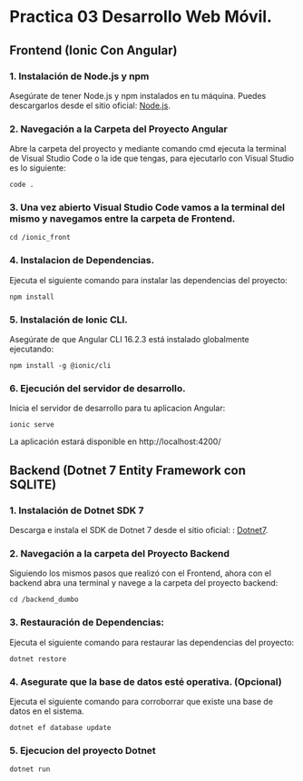 # Practica 03 Desarrollo Web Móvil.

## Frontend (Ionic Con Angular)

### 1. Instalación de Node.js y npm

Asegúrate de tener Node.js y npm instalados en tu máquina. Puedes descargarlos desde el sitio oficial: [Node.js](https://nodejs.org/).

### 2. Navegación a la Carpeta del Proyecto Angular

Abre la carpeta del proyecto y mediante comando cmd ejecuta la terminal de Visual Studio Code o la ide que tengas, para ejecutarlo con Visual Studio es lo siguiente:
```cli
code .
```

### 3. Una vez abierto Visual Studio Code vamos a la terminal del mismo y navegamos entre la carpeta de Frontend.
```cli
cd /ionic_front
```

### 4. Instalacion de Dependencias.

Ejecuta el siguiente comando para instalar las dependencias del proyecto:
```cli
npm install
```
### 5. Instalación de Ionic CLI.

Asegúrate de que Angular CLI 16.2.3 está instalado globalmente ejecutando:
```cli
npm install -g @ionic/cli
```

### 6. Ejecución del servidor de desarrollo.

Inicia el servidor de desarrollo para tu aplicacion Angular:
```cli
ionic serve
```
La aplicación estará disponible en http://localhost:4200/



## Backend (Dotnet 7 Entity Framework con SQLITE)

### 1. Instalación de Dotnet SDK 7

Descarga e instala el SDK de Dotnet 7 desde el sitio oficial: : [Dotnet7](https://dotnet.microsoft.com/es-es/download/dotnet/7.0).

### 2. Navegación a la carpeta del Proyecto Backend

Siguiendo los mismos pasos que realizó con el Frontend, ahora con el backend abra una terminal y navege a la carpeta del proyecto backend:
```cli
cd /backend_dumbo
```

### 3. Restauración de Dependencias:

Ejecuta el siguiente comando para restaurar las dependencias del proyecto:
```cli
dotnet restore
```

### 4. Asegurate que la base de datos esté operativa. (Opcional)

Ejecuta el siguiente comando para corroborrar que existe una base de datos en el sistema.
```cli
dotnet ef database update
```

### 5. Ejecucion del proyecto Dotnet 
```cli
dotnet run
```
